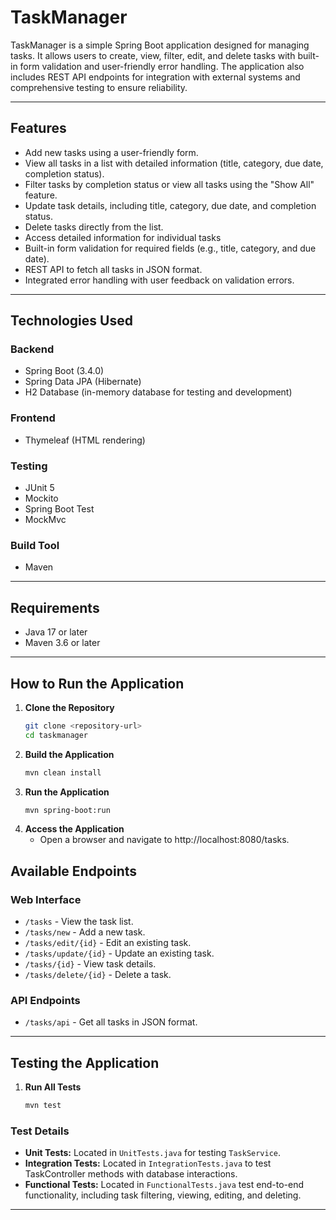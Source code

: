 # **TaskManager**

TaskManager is a simple Spring Boot application designed for managing tasks.  It allows users to create, view, filter, edit, and delete tasks with built-in form validation and user-friendly error handling. The application also includes REST API endpoints for integration with external systems and comprehensive testing to ensure reliability.

---

## **Features**

- Add new tasks using a user-friendly form.
- View all tasks in a list with detailed information (title, category, due date, completion status).
- Filter tasks by completion status or view all tasks using the "Show All" feature.
- Update task details, including title, category, due date, and completion status.
- Delete tasks directly from the list.
- Access detailed information for individual tasks
- Built-in form validation for required fields (e.g., title, category, and due date).
- REST API to fetch all tasks in JSON format.
- Integrated error handling with user feedback on validation errors.

---

## **Technologies Used**

### **Backend**
- Spring Boot (3.4.0)
- Spring Data JPA (Hibernate)
- H2 Database (in-memory database for testing and development)

### **Frontend**
- Thymeleaf (HTML rendering)

### **Testing**
- JUnit 5
- Mockito
- Spring Boot Test
- MockMvc

### **Build Tool**
- Maven

---

## **Requirements**

- Java 17 or later
- Maven 3.6 or later

---

## **How to Run the Application**

1. **Clone the Repository**
   ```bash
   git clone <repository-url>
   cd taskmanager
   ```
2. **Build the Application**
    ```bash
    mvn clean install
     ```
3. **Run the Application**
    ```bash
    mvn spring-boot:run
    ```
4. **Access the Application**
   - Open a browser and navigate to http://localhost:8080/tasks.
## **Available Endpoints**

### **Web Interface**
- `/tasks` - View the task list.
- `/tasks/new` - Add a new task.
- `/tasks/edit/{id}` - Edit an existing task.
- `/tasks/update/{id}` - Update an existing task.
- `/tasks/{id}` - View task details.
- `/tasks/delete/{id}` - Delete a task.

### **API Endpoints**
- `/tasks/api` - Get all tasks in JSON format.

---

## **Testing the Application**

1. **Run All Tests**
   ```bash
   mvn test
### **Test Details**
- **Unit Tests:** Located in `UnitTests.java` for testing `TaskService`.
- **Integration Tests:** Located in `IntegrationTests.java` to test TaskController methods with database interactions.
- **Functional Tests:** Located in `FunctionalTests.java` test end-to-end functionality, including task filtering, viewing, editing, and deleting.

---

